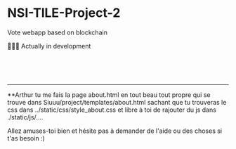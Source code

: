 # NSI-TlLE-Project-2
 Vote webapp based on blockchain


👷‍♂️🚧 Actually in development 


<br>
<br>
<br>

***

**Arthur tu me fais la page about.html en tout beau tout propre qui se trouve dans Siuuu/project/templates/about.html sachant que tu trouveras le css dans ../static/css/style_about.css et libre à toi de rajouter du js dans ./static/js/....

Allez amuses-toi bien et hésite pas à demander de l'aide ou des choses si t'as besoin :)
